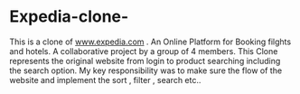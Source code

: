 # Expedia-clone-



This is a clone of www.expedia.com . An Online Platform for Booking filghts and hotels. A collaborative project by a group of 4 members. This Clone represents the original website from login to product searching including the search option. My key responsibility was to make sure the flow of the website and implement the sort , filter , search etc..
